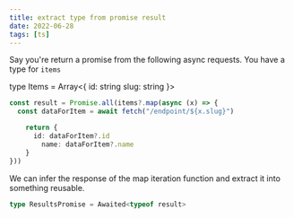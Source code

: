 ```yaml
---
title: extract type from promise result
date: 2022-06-28
tags: [ts]
---
```


Say you're return a promise from the following async requests. You have a type for `items` 

type Items = Array<{
  id: string
	slug: string
}>

``` typescript
const result = Promise.all(items?.map(async (x) => {
  const dataForItem = await fetch("/endpoint/${x.slug}")

	return {
	  id: dataForItem?.id
		name: dataForItem?.name
	}
}))
```

We can infer the response of the map iteration function and extract it into something reusable.

``` typescript
type ResultsPromise = Awaited<typeof result>
```


